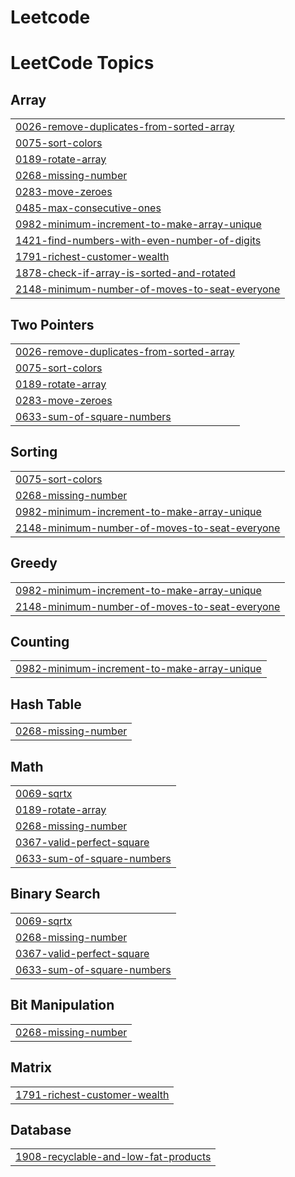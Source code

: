 # Leetcode
<!---LeetCode Topics Start-->
# LeetCode Topics
## Array
|  |
| ------- |
| [0026-remove-duplicates-from-sorted-array](https://github.com/Lisa2801/Leetcode/tree/master/0026-remove-duplicates-from-sorted-array) |
| [0075-sort-colors](https://github.com/Lisa2801/Leetcode/tree/master/0075-sort-colors) |
| [0189-rotate-array](https://github.com/Lisa2801/Leetcode/tree/master/0189-rotate-array) |
| [0268-missing-number](https://github.com/Lisa2801/Leetcode/tree/master/0268-missing-number) |
| [0283-move-zeroes](https://github.com/Lisa2801/Leetcode/tree/master/0283-move-zeroes) |
| [0485-max-consecutive-ones](https://github.com/Lisa2801/Leetcode/tree/master/0485-max-consecutive-ones) |
| [0982-minimum-increment-to-make-array-unique](https://github.com/Lisa2801/Leetcode/tree/master/0982-minimum-increment-to-make-array-unique) |
| [1421-find-numbers-with-even-number-of-digits](https://github.com/Lisa2801/Leetcode/tree/master/1421-find-numbers-with-even-number-of-digits) |
| [1791-richest-customer-wealth](https://github.com/Lisa2801/Leetcode/tree/master/1791-richest-customer-wealth) |
| [1878-check-if-array-is-sorted-and-rotated](https://github.com/Lisa2801/Leetcode/tree/master/1878-check-if-array-is-sorted-and-rotated) |
| [2148-minimum-number-of-moves-to-seat-everyone](https://github.com/Lisa2801/Leetcode/tree/master/2148-minimum-number-of-moves-to-seat-everyone) |
## Two Pointers
|  |
| ------- |
| [0026-remove-duplicates-from-sorted-array](https://github.com/Lisa2801/Leetcode/tree/master/0026-remove-duplicates-from-sorted-array) |
| [0075-sort-colors](https://github.com/Lisa2801/Leetcode/tree/master/0075-sort-colors) |
| [0189-rotate-array](https://github.com/Lisa2801/Leetcode/tree/master/0189-rotate-array) |
| [0283-move-zeroes](https://github.com/Lisa2801/Leetcode/tree/master/0283-move-zeroes) |
| [0633-sum-of-square-numbers](https://github.com/Lisa2801/Leetcode/tree/master/0633-sum-of-square-numbers) |
## Sorting
|  |
| ------- |
| [0075-sort-colors](https://github.com/Lisa2801/Leetcode/tree/master/0075-sort-colors) |
| [0268-missing-number](https://github.com/Lisa2801/Leetcode/tree/master/0268-missing-number) |
| [0982-minimum-increment-to-make-array-unique](https://github.com/Lisa2801/Leetcode/tree/master/0982-minimum-increment-to-make-array-unique) |
| [2148-minimum-number-of-moves-to-seat-everyone](https://github.com/Lisa2801/Leetcode/tree/master/2148-minimum-number-of-moves-to-seat-everyone) |
## Greedy
|  |
| ------- |
| [0982-minimum-increment-to-make-array-unique](https://github.com/Lisa2801/Leetcode/tree/master/0982-minimum-increment-to-make-array-unique) |
| [2148-minimum-number-of-moves-to-seat-everyone](https://github.com/Lisa2801/Leetcode/tree/master/2148-minimum-number-of-moves-to-seat-everyone) |
## Counting
|  |
| ------- |
| [0982-minimum-increment-to-make-array-unique](https://github.com/Lisa2801/Leetcode/tree/master/0982-minimum-increment-to-make-array-unique) |
## Hash Table
|  |
| ------- |
| [0268-missing-number](https://github.com/Lisa2801/Leetcode/tree/master/0268-missing-number) |
## Math
|  |
| ------- |
| [0069-sqrtx](https://github.com/Lisa2801/Leetcode/tree/master/0069-sqrtx) |
| [0189-rotate-array](https://github.com/Lisa2801/Leetcode/tree/master/0189-rotate-array) |
| [0268-missing-number](https://github.com/Lisa2801/Leetcode/tree/master/0268-missing-number) |
| [0367-valid-perfect-square](https://github.com/Lisa2801/Leetcode/tree/master/0367-valid-perfect-square) |
| [0633-sum-of-square-numbers](https://github.com/Lisa2801/Leetcode/tree/master/0633-sum-of-square-numbers) |
## Binary Search
|  |
| ------- |
| [0069-sqrtx](https://github.com/Lisa2801/Leetcode/tree/master/0069-sqrtx) |
| [0268-missing-number](https://github.com/Lisa2801/Leetcode/tree/master/0268-missing-number) |
| [0367-valid-perfect-square](https://github.com/Lisa2801/Leetcode/tree/master/0367-valid-perfect-square) |
| [0633-sum-of-square-numbers](https://github.com/Lisa2801/Leetcode/tree/master/0633-sum-of-square-numbers) |
## Bit Manipulation
|  |
| ------- |
| [0268-missing-number](https://github.com/Lisa2801/Leetcode/tree/master/0268-missing-number) |
## Matrix
|  |
| ------- |
| [1791-richest-customer-wealth](https://github.com/Lisa2801/Leetcode/tree/master/1791-richest-customer-wealth) |
## Database
|  |
| ------- |
| [1908-recyclable-and-low-fat-products](https://github.com/Lisa2801/Leetcode/tree/master/1908-recyclable-and-low-fat-products) |
<!---LeetCode Topics End-->